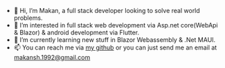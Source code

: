 - 👋 Hi, I’m Makan, a full stack developer looking to solve real world problems.
- 👀 I’m interested in full stack web development via Asp.net core(WebApi & Blazor) & android development via Flutter.
- 🌱 I’m currently learning new stuff in Blazor Webassembly & .Net MAUI.
- 📫 You can reach me via <a href link="Https://www.github.com/MakanShabani">my github</a> or you can just send me an email at makansh.1992@gmail.com

